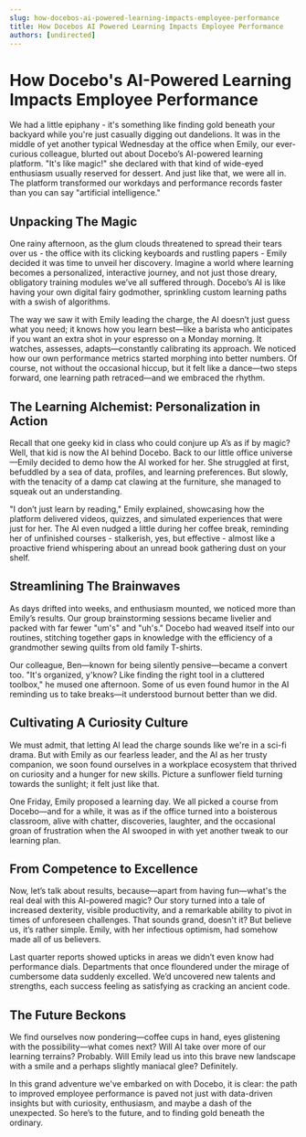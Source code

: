 ```yaml
---
slug: how-docebos-ai-powered-learning-impacts-employee-performance
title: How Docebos AI Powered Learning Impacts Employee Performance
authors: [undirected]
---
```



# How Docebo's AI-Powered Learning Impacts Employee Performance

We had a little epiphany - it's something like finding gold beneath your backyard while you're just casually digging out dandelions. It was in the middle of yet another typical Wednesday at the office when Emily, our ever-curious colleague, blurted out about Docebo’s AI-powered learning platform. "It's like magic!" she declared with that kind of wide-eyed enthusiasm usually reserved for dessert. And just like that, we were all in. The platform transformed our workdays and performance records faster than you can say "artificial intelligence."

## Unpacking The Magic

One rainy afternoon, as the glum clouds threatened to spread their tears over us - the office with its clicking keyboards and rustling papers - Emily decided it was time to unveil her discovery. Imagine a world where learning becomes a personalized, interactive journey, and not just those dreary, obligatory training modules we’ve all suffered through. Docebo’s AI is like having your own digital fairy godmother, sprinkling custom learning paths with a swish of algorithms.

The way we saw it with Emily leading the charge, the AI doesn’t just guess what you need; it knows how you learn best—like a barista who anticipates if you want an extra shot in your espresso on a Monday morning. It watches, assesses, adapts—constantly calibrating its approach. We noticed how our own performance metrics started morphing into better numbers. Of course, not without the occasional hiccup, but it felt like a dance—two steps forward, one learning path retraced—and we embraced the rhythm.

## The Learning Alchemist: Personalization in Action

Recall that one geeky kid in class who could conjure up A’s as if by magic? Well, that kid is now the AI behind Docebo. Back to our little office universe—Emily decided to demo how the AI worked for her. She struggled at first, befuddled by a sea of data, profiles, and learning preferences. But slowly, with the tenacity of a damp cat clawing at the furniture, she managed to squeak out an understanding.

"I don’t just learn by reading," Emily explained, showcasing how the platform delivered videos, quizzes, and simulated experiences that were just for her. The AI even nudged a little during her coffee break, reminding her of unfinished courses - stalkerish, yes, but effective - almost like a proactive friend whispering about an unread book gathering dust on your shelf.

## Streamlining The Brainwaves

As days drifted into weeks, and enthusiasm mounted, we noticed more than Emily’s results. Our group brainstorming sessions became livelier and packed with far fewer "um's" and "uh's." Docebo had weaved itself into our routines, stitching together gaps in knowledge with the efficiency of a grandmother sewing quilts from old family T-shirts.

Our colleague, Ben—known for being silently pensive—became a convert too. "It's organized, y'know? Like finding the right tool in a cluttered toolbox," he mused one afternoon. Some of us even found humor in the AI reminding us to take breaks—it understood burnout better than we did.

## Cultivating A Curiosity Culture

We must admit, that letting AI lead the charge sounds like we're in a sci-fi drama. But with Emily as our fearless leader, and the AI as her trusty companion, we soon found ourselves in a workplace ecosystem that thrived on curiosity and a hunger for new skills. Picture a sunflower field turning towards the sunlight; it felt just like that.

One Friday, Emily proposed a learning day. We all picked a course from Docebo—and for a while, it was as if the office turned into a boisterous classroom, alive with chatter, discoveries, laughter, and the occasional groan of frustration when the AI swooped in with yet another tweak to our learning plan.

## From Competence to Excellence

Now, let’s talk about results, because—apart from having fun—what's the real deal with this AI-powered magic? Our story turned into a tale of increased dexterity, visible productivity, and a remarkable ability to pivot in times of unforeseen challenges. That sounds grand, doesn't it? But believe us, it’s rather simple. Emily, with her infectious optimism, had somehow made all of us believers.

Last quarter reports showed upticks in areas we didn’t even know had performance dials. Departments that once floundered under the mirage of cumbersome data suddenly excelled. We’d uncovered new talents and strengths, each success feeling as satisfying as cracking an ancient code. 

## The Future Beckons 

We find ourselves now pondering—coffee cups in hand, eyes glistening with the possibility—what comes next? Will AI take over more of our learning terrains? Probably. Will Emily lead us into this brave new landscape with a smile and a perhaps slightly maniacal glee? Definitely.

In this grand adventure we've embarked on with Docebo, it is clear: the path to improved employee performance is paved not just with data-driven insights but with curiosity, enthusiasm, and maybe a dash of the unexpected. So here’s to the future, and to finding gold beneath the ordinary.
